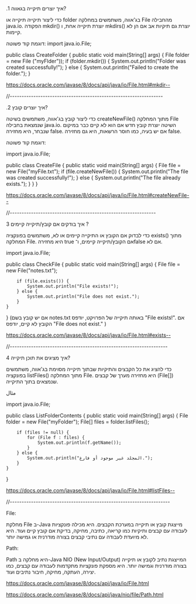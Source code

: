 .1 איך יוצרים תיקייה בגאווה?

כדי ליצור תיקייה תיקייה או folder בג'אווה, משתמשים במחלקה File מהחבילה java.io. הפקודה mkdir() יוצרת תיקייה אחת, ו mkdirs() יוצרת גם תיקיות אב אם הן לא קיימות.

דוגמת קוד פשוטה:
import java.io.File;

public class CreateFolder {
    public static void main(String[] args) {
File folder = new File ("myFlder"));
if (folder.mkdir()) {
    System.out.println("Folder was created successfully!");
} else {
    System.out.println("Failed to create the folder.");
}

https://docs.oracle.com/javase/8/docs/api/java/io/File.html#mkdir--

//-----------------------------------------------------------------

.2 איך יוצרים קובץ?

כדי ליצור קובץ בג'אווה, משתמשים בשיטה createNewFile() מתוך המחלקה File שנמצאת בחבילה java.io. השיטה יוצרת קובץ חדש אם הוא לא קיים כבר במיקום שנבחר, היא מחזירה false. אם יש בעיה, כמו חוסר הרשאות, היא גם מחזירה false.

דוגמת קוד פשוטה:

import java.io.File;

public class CreateFile {
    public static void main(String[] args) {
        File file = new File("myFile.txt");
        if (file.createNewFile()) {
            System.out.println("The file was created successfully!");
        } else {
            System.out.println("The file already exists.");
        }
    }
}



https://docs.oracle.com/javase/8/docs/api/java/io/File.html#createNewFile--


//--------------------------------------------------------------

 3 איך בודקים אם קובץ/תיקייה קיימים ?

כדי לבדוק אם הקובץ או התיקייה קיימים או לא, משתמשים בפונקציה exists() מתוך המחלקה File.
היא מחזירה true אם הקובץ/תיקייה קיימים, ו־false אם לא.

import java.io.File;

public class CheckFile {
    public static void main(String[] args) {
        File file = new File("notes.txt");

        if (file.exists()) {
            System.out.println("File exists!");
        } else {
            System.out.println("File does not exist.");
        }
    }
}
(אם יש קובץ בשם notes.txt באותה תיקייה של הפרויקט, יודפס "File exists!".
אם הקובץ לא קיים, יודפס "File does not exist." )


https://docs.oracle.com/javase/8/docs/api/java/io/File.html#exists--

//-------------------------------------------------------------------

4 איך מציגים את תוכן תיקייה?

כדי להציג את כל הקבצים והתיקיות שבתוך תיקייה מסוימת בג'אווה, משתמשים בפונקציה listFiles() מתוך המחלקה File. היא מחזירה מערך של קבצים (File[]) שנמצאים בתוך התיקייה.

مثال 

import java.io.File;

public class ListFolderContents {
    public static void main(String[] args) {
        File folder = new File("myFolder");
        File[] files = folder.listFiles();

        if (files != null) {
            for (File f : files) {
                System.out.println(f.getName());
            }
        } else {
            System.out.println("المجلد غير موجود أو فارغ.");
        }
    }
}

https://docs.oracle.com/javase/8/docs/api/java/io/File.html#listFiles--

//--------------------------------------------------------------------


File:

מחלקת File ב-Java מייצגת קובץ או תיקייה במערכת הקבצים.
היא מכילה פונקציות לעבודה עם קבצים ותיקיות כמו קריאה, כתיבה, מחיקה, בדיקת אם קובץ קיים ועוד. היא לא מיועדת לעבודה עם נתיבי קבצים בצורה מודרנית או גמישה יותר.

Path:

Path היא מחלקה ב-Java NIO (New Input/Output) המייצגת נתיב לקובץ או תיקייה בצורה מודרנית וגמישה יותר.
היא מספקת פונקציות מתקדמות לעבודה עם קבצים, כמו יצירה, העתקה, מחיקה, חיבור נתיבים ועוד.



https://docs.oracle.com/javase/8/docs/api/java/io/File.html

https://docs.oracle.com/javase/8/docs/api/java/nio/file/Path.html

